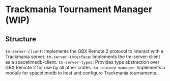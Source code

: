 # Trackmania Tournament Manager (WIP)

## Structure

`tm-server-client`: Implements the GBX Remote 2 protocol to interact with a Trackmania server.
`tm-server-interface`: Implements the tm-server-client as a spacetimedb-client.
`tm-server-types`: Provides type abstraction over GBX Remote 2 for use by all other crates.
`tm-tourney-manager`: Implements a module for spacetimedb to host and configure Trackmania tournaments. 